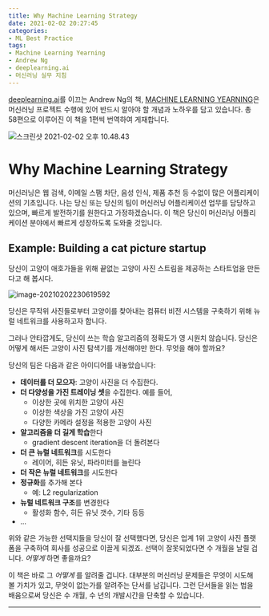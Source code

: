 ```yaml
---
title: Why Machine Learning Strategy
date: 2021-02-02 20:27:45
categories:
- ML Best Practice
tags:
- Machine Learning Yearning
- Andrew Ng
- deeplearning.ai
- 머신러닝 실무 지침
---
```


[deeplearning.ai](https://www.deeplearning.ai)를 이끄는 Andrew Ng의 책, [MACHINE LEARNING YEARNING](https://d2wvfoqc9gyqzf.cloudfront.net/content/uploads/2018/09/Ng-MLY01-13.pdf?utm_campaign=MLY%20Ebook%20Email&utm_medium=email&_hsmi=78646066&_hsenc=p2ANqtz-8EN6pTX4f_zSAT80ls6z_VnjtNqRW5_6H7bwAgac2tcKhJ0ZXMwNquIMXhBZzXz2nL9v2cwqsEnEeEOlFfen_ZyuVQtw&utm_content=78646066&utm_source=hs_automation)은 머신러닝 프로젝트 수행에 있어 반드시 알아야 할 개념과 노하우를 담고 있습니다. 총 58편으로 이루어진 이 책을 1편씩 번역하여 게재합니다.



![스크린샷 2021-02-02 오후 10.48.43](https://i.loli.net/2021/02/02/XRC4kJxwuQfpcha.png)



# Why Machine Learning Strategy

머신러닝은 웹 검색, 이메일 스팸 차단, 음성 인식, 제품 추천 등 수없이 많은 어플리케이션의 기초입니다. 나는 당신 또는 당신의 팀이 머신러닝 어플리케이션 업무를 담당하고 있으며, 빠르게 발전하기를 원한다고 가정하겠습니다. 이 책은 당신이 머신러닝 어플리케이션 분야에서 빠르게 성장하도록 도와줄 것입니다.



## Example: Building a cat picture startup

당신이 고양이 애호가들을 위해 끝없는 고양이 사진 스트림을 제공하는 스타트업을 만든다고 해 봅시다.

![image-20210202230619592](https://i.loli.net/2021/02/02/f1WwYOi9k6dhJlc.png)



당신은 무작위 사진들로부터 고양이를 찾아내는 컴퓨터 비전 시스템을 구축하기 위해 뉴럴 네트워크를 사용하고자 합니다.

그러나 안타깝게도, 당신이 쓰는 학습 알고리즘의 정확도가 영 시원치 않습니다. 당신은 어떻게 해서든 고양이 사진 탐색기를 개선해야만 한다. 무엇을 해야 할까요?

당신의 팀은 다음과 같은 아이디어를 내놓았습니다:

- **데이터를 더 모으자**: 고양이 사진을 더 수집한다.
- **더 다양성을 가진 트레이닝 셋**을 수집한다. 예를 들어,
  - 이상한 곳에 위치한 고양이 사진
  - 이상한 색상을 가진 고양이 사진
  - 다양한 카메라 설정을 적용한 고양이 사진
- **알고리즘을 더 길게 학습**한다
  - gradient descent iteration을 더 돌려본다
- **더 큰 뉴럴 네트워크**를 시도한다
  - 레이어, 히든 유닛, 파라미터를 늘린다
- **더 작은 뉴럴 네트워크**를 시도한다
- **정규화**를 추가해 본다
  - 예: L2 regularization
- **뉴럴 네트워크 구조**를 변경한다
  - 활성화 함수, 히든 유닛 갯수, 기타 등등
- ...


위와 같은 가능한 선택지들을 당신이 잘 선택했다면, 당신은 업계 1위 고양이 사진 플랫폼을 구축하여 회사를 성공으로 이끌게 되겠죠. 선택이 잘못되었다면 수 개월을 날릴 겁니다. *어떻게* 하면 좋을까요?

이 책은 바로 그 *어떻게* 를 알려줄 겁니다. 대부분의 머신러닝 문제들은 무엇이 시도해 볼 가치가 있고, 무엇이 없는가를 알려주는 단서를 남깁니다. 그런 단서들을 읽는 법을 배움으로써 당신은 수 개월, 수 년의 개발시간을 단축할 수 있습니다.



---

